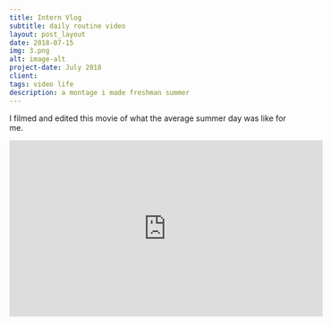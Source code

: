 ```yaml
---
title: Intern Vlog
subtitle: daily routine video
layout: post_layout
date: 2018-07-15
img: 3.png
alt: image-alt
project-date: July 2018
client: 
tags: video life
description: a montage i made freshman summer
---
```

I filmed and edited this movie of what the average summer day was like for me.
<html>
<iframe width="560" height="315" src="https://www.youtube.com/embed/dA5cVu-1NGI?rel=0" frameborder="0" allow="autoplay; encrypted-media" allowfullscreen></iframe>
</html>